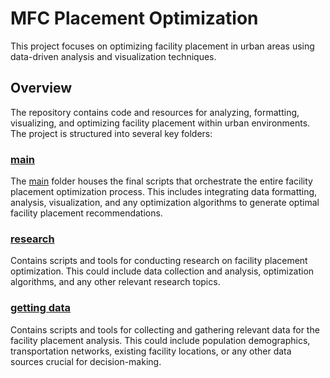 # MFC Placement Optimization

This project focuses on optimizing facility placement in urban areas using data-driven analysis and visualization techniques.

## Overview

The repository contains code and resources for analyzing, formatting, visualizing, and optimizing facility placement within urban environments. The project is structured into several key folders:

### [main](/main)

The [main](/main) folder houses the final scripts that orchestrate the entire facility placement optimization process. This includes integrating data formatting, analysis, visualization, and any optimization algorithms to generate optimal facility placement recommendations.

### [research](/research)

Contains scripts and tools for conducting research on facility placement optimization. This could include data collection and analysis, optimization algorithms, and any other relevant research topics.

### [getting data](/getting_data/)

Contains scripts and tools for collecting and gathering relevant data for the facility placement analysis. This could include population demographics, transportation networks, existing facility locations, or any other data sources crucial for decision-making.


